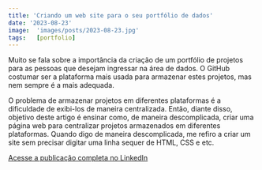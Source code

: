 ```yaml
---
title: 'Criando um web site para o seu portfólio de dados'
date: '2023-08-23'
image:  'images/posts/2023-08-23.jpg'
tags:   [portfolio]
---
```


Muito se fala sobre a importância da criação de um portfólio de projetos para as pessoas que desejam ingressar na área de dados. O GitHub costumar ser a plataforma mais usada para armazenar estes projetos, mas nem sempre é a mais adequada.

O problema de armazenar projetos em diferentes plataformas é a dificuldade de exibi-los de maneira centralizada. Então, diante disso, objetivo deste artigo é ensinar como, de maneira descomplicada, criar uma página web para centralizar projetos armazenados em diferentes plataformas. Quando digo de maneira descomplicada, me refiro a criar um site sem precisar digitar uma linha sequer de HTML, CSS e etc.

<a href="https://www.linkedin.com/pulse/criando-um-web-site-para-o-seu-portf%25C3%25B3lio-de-dados-ant%25C3%25B3nio-j%25C3%25BAnior/?trackingId=otgDX%2FG9QEKCTpod%2BX4sKA%3D%3D" class="nav__link cta-button button button--small" target="_blank">Acesse a publicação completa no LinkedIn</a>

